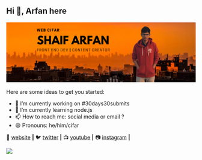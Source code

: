 ## Hi 👋, Arfan here

<img src="https://raw.githubusercontent.com/ShaifArfan/ShaifArfan/master/ShaifArfan-banner.png"> 

Here are some ideas to get you started:

- 🔭 I’m currently working on #30days30submits
- 🌱 I’m currently learning node.js
- 📫 How to reach me: social media or email ?
- 😄 Pronouns: he/him/cifar

🏡 [website][website] **|** 
🐦 [twitter][twitter] **|** 
📺 [youtube][youtube] **|** 
📷 [instagram][instagram] **|** 


[website]: https://webcifar.com
[twitter]: https://twitter.com/webcifar
[youtube]: https://youtube.com/channel/UCdxaLo9ALJgXgOUDURRPGiQ
[instagram]: https://instagram.com/web_cifar
<p align="left">
   <a href="https://www.youtube.com/channel/UCdxaLo9ALJgXgOUDURRPGiQ?sub_confirmation=1">
    <img src="https://img.shields.io/youtube/views/ZFQkb26UD1Y?label=YouTube&logo=YouTube&style=for-the-badge?label=YouTube&logo=YouTube&style=for-the-badge" />
  </a>
</p>

